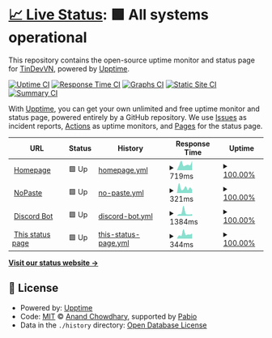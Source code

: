 # [📈 Live Status](https://status.tinvn.eu.org): <!--live status--> **🟩 All systems operational**

This repository contains the open-source uptime monitor and status page for [TinDevVN](https://status.tinvn.eu.org), powered by [Upptime](https://github.com/upptime/upptime).

[![Uptime CI](https://github.com/TinDevVN/status/workflows/Uptime%20CI/badge.svg)](https://github.com/TinDevVN/status/actions?query=workflow%3A%22Uptime+CI%22)
[![Response Time CI](https://github.com/TinDevVN/status/workflows/Response%20Time%20CI/badge.svg)](https://github.com/TinDevVN/status/actions?query=workflow%3A%22Response+Time+CI%22)
[![Graphs CI](https://github.com/TinDevVN/status/workflows/Graphs%20CI/badge.svg)](https://github.com/TinDevVN/status/actions?query=workflow%3A%22Graphs+CI%22)
[![Static Site CI](https://github.com/TinDevVN/status/workflows/Static%20Site%20CI/badge.svg)](https://github.com/TinDevVN/status/actions?query=workflow%3A%22Static+Site+CI%22)
[![Summary CI](https://github.com/TinDevVN/status/workflows/Summary%20CI/badge.svg)](https://github.com/TinDevVN/status/actions?query=workflow%3A%22Summary+CI%22)

With [Upptime](https://upptime.js.org), you can get your own unlimited and free uptime monitor and status page, powered entirely by a GitHub repository. We use [Issues](https://github.com/TinDevVN/status/issues) as incident reports, [Actions](https://github.com/TinDevVN/status/actions) as uptime monitors, and [Pages](https://status.tinvn.eu.org) for the status page.

<!--start: status pages-->
<!-- This summary is generated by Upptime (https://github.com/upptime/upptime) -->
<!-- Do not edit this manually, your changes will be overwritten -->
<!-- prettier-ignore -->
| URL | Status | History | Response Time | Uptime |
| --- | ------ | ------- | ------------- | ------ |
| <img alt="" src="https://icons.duckduckgo.com/ip3/tindev.16-b.it.ico" height="13"> [Homepage](https://tindev.16-b.it) | 🟩 Up | [homepage.yml](https://github.com/TinDevVN/status/commits/HEAD/history/homepage.yml) | <details><summary><img alt="Response time graph" src="./graphs/homepage/response-time-week.png" height="20"> 719ms</summary><br><a href="https://status.tindev.16-b.it/history/homepage"><img alt="Response time 802" src="https://img.shields.io/endpoint?url=https%3A%2F%2Fraw.githubusercontent.com%2FTinDevVN%2Fstatus%2FHEAD%2Fapi%2Fhomepage%2Fresponse-time.json"></a><br><a href="https://status.tindev.16-b.it/history/homepage"><img alt="24-hour response time 648" src="https://img.shields.io/endpoint?url=https%3A%2F%2Fraw.githubusercontent.com%2FTinDevVN%2Fstatus%2FHEAD%2Fapi%2Fhomepage%2Fresponse-time-day.json"></a><br><a href="https://status.tindev.16-b.it/history/homepage"><img alt="7-day response time 719" src="https://img.shields.io/endpoint?url=https%3A%2F%2Fraw.githubusercontent.com%2FTinDevVN%2Fstatus%2FHEAD%2Fapi%2Fhomepage%2Fresponse-time-week.json"></a><br><a href="https://status.tindev.16-b.it/history/homepage"><img alt="30-day response time 645" src="https://img.shields.io/endpoint?url=https%3A%2F%2Fraw.githubusercontent.com%2FTinDevVN%2Fstatus%2FHEAD%2Fapi%2Fhomepage%2Fresponse-time-month.json"></a><br><a href="https://status.tindev.16-b.it/history/homepage"><img alt="1-year response time 802" src="https://img.shields.io/endpoint?url=https%3A%2F%2Fraw.githubusercontent.com%2FTinDevVN%2Fstatus%2FHEAD%2Fapi%2Fhomepage%2Fresponse-time-year.json"></a></details> | <details><summary><a href="https://status.tindev.16-b.it/history/homepage">100.00%</a></summary><a href="https://status.tindev.16-b.it/history/homepage"><img alt="All-time uptime 97.05%" src="https://img.shields.io/endpoint?url=https%3A%2F%2Fraw.githubusercontent.com%2FTinDevVN%2Fstatus%2FHEAD%2Fapi%2Fhomepage%2Fuptime.json"></a><br><a href="https://status.tindev.16-b.it/history/homepage"><img alt="24-hour uptime 100.00%" src="https://img.shields.io/endpoint?url=https%3A%2F%2Fraw.githubusercontent.com%2FTinDevVN%2Fstatus%2FHEAD%2Fapi%2Fhomepage%2Fuptime-day.json"></a><br><a href="https://status.tindev.16-b.it/history/homepage"><img alt="7-day uptime 100.00%" src="https://img.shields.io/endpoint?url=https%3A%2F%2Fraw.githubusercontent.com%2FTinDevVN%2Fstatus%2FHEAD%2Fapi%2Fhomepage%2Fuptime-week.json"></a><br><a href="https://status.tindev.16-b.it/history/homepage"><img alt="30-day uptime 100.00%" src="https://img.shields.io/endpoint?url=https%3A%2F%2Fraw.githubusercontent.com%2FTinDevVN%2Fstatus%2FHEAD%2Fapi%2Fhomepage%2Fuptime-month.json"></a><br><a href="https://status.tindev.16-b.it/history/homepage"><img alt="1-year uptime 97.05%" src="https://img.shields.io/endpoint?url=https%3A%2F%2Fraw.githubusercontent.com%2FTinDevVN%2Fstatus%2FHEAD%2Fapi%2Fhomepage%2Fuptime-year.json"></a></details>
| <img alt="" src="https://icons.duckduckgo.com/ip3/nopaste.tinvn.eu.org.ico" height="13"> [NoPaste](https://nopaste.tinvn.eu.org) | 🟩 Up | [no-paste.yml](https://github.com/TinDevVN/status/commits/HEAD/history/no-paste.yml) | <details><summary><img alt="Response time graph" src="./graphs/no-paste/response-time-week.png" height="20"> 321ms</summary><br><a href="https://status.tindev.16-b.it/history/no-paste"><img alt="Response time 586" src="https://img.shields.io/endpoint?url=https%3A%2F%2Fraw.githubusercontent.com%2FTinDevVN%2Fstatus%2FHEAD%2Fapi%2Fno-paste%2Fresponse-time.json"></a><br><a href="https://status.tindev.16-b.it/history/no-paste"><img alt="24-hour response time 574" src="https://img.shields.io/endpoint?url=https%3A%2F%2Fraw.githubusercontent.com%2FTinDevVN%2Fstatus%2FHEAD%2Fapi%2Fno-paste%2Fresponse-time-day.json"></a><br><a href="https://status.tindev.16-b.it/history/no-paste"><img alt="7-day response time 321" src="https://img.shields.io/endpoint?url=https%3A%2F%2Fraw.githubusercontent.com%2FTinDevVN%2Fstatus%2FHEAD%2Fapi%2Fno-paste%2Fresponse-time-week.json"></a><br><a href="https://status.tindev.16-b.it/history/no-paste"><img alt="30-day response time 678" src="https://img.shields.io/endpoint?url=https%3A%2F%2Fraw.githubusercontent.com%2FTinDevVN%2Fstatus%2FHEAD%2Fapi%2Fno-paste%2Fresponse-time-month.json"></a><br><a href="https://status.tindev.16-b.it/history/no-paste"><img alt="1-year response time 586" src="https://img.shields.io/endpoint?url=https%3A%2F%2Fraw.githubusercontent.com%2FTinDevVN%2Fstatus%2FHEAD%2Fapi%2Fno-paste%2Fresponse-time-year.json"></a></details> | <details><summary><a href="https://status.tindev.16-b.it/history/no-paste">100.00%</a></summary><a href="https://status.tindev.16-b.it/history/no-paste"><img alt="All-time uptime 100.00%" src="https://img.shields.io/endpoint?url=https%3A%2F%2Fraw.githubusercontent.com%2FTinDevVN%2Fstatus%2FHEAD%2Fapi%2Fno-paste%2Fuptime.json"></a><br><a href="https://status.tindev.16-b.it/history/no-paste"><img alt="24-hour uptime 100.00%" src="https://img.shields.io/endpoint?url=https%3A%2F%2Fraw.githubusercontent.com%2FTinDevVN%2Fstatus%2FHEAD%2Fapi%2Fno-paste%2Fuptime-day.json"></a><br><a href="https://status.tindev.16-b.it/history/no-paste"><img alt="7-day uptime 100.00%" src="https://img.shields.io/endpoint?url=https%3A%2F%2Fraw.githubusercontent.com%2FTinDevVN%2Fstatus%2FHEAD%2Fapi%2Fno-paste%2Fuptime-week.json"></a><br><a href="https://status.tindev.16-b.it/history/no-paste"><img alt="30-day uptime 100.00%" src="https://img.shields.io/endpoint?url=https%3A%2F%2Fraw.githubusercontent.com%2FTinDevVN%2Fstatus%2FHEAD%2Fapi%2Fno-paste%2Fuptime-month.json"></a><br><a href="https://status.tindev.16-b.it/history/no-paste"><img alt="1-year uptime 100.00%" src="https://img.shields.io/endpoint?url=https%3A%2F%2Fraw.githubusercontent.com%2FTinDevVN%2Fstatus%2FHEAD%2Fapi%2Fno-paste%2Fuptime-year.json"></a></details>
| <img alt="" src="https://icons.duckduckgo.com/ip3/tinoy.tinvn.eu.org.ico" height="13"> [Discord Bot](https://tinoy.tinvn.eu.org) | 🟩 Up | [discord-bot.yml](https://github.com/TinDevVN/status/commits/HEAD/history/discord-bot.yml) | <details><summary><img alt="Response time graph" src="./graphs/discord-bot/response-time-week.png" height="20"> 1384ms</summary><br><a href="https://status.tindev.16-b.it/history/discord-bot"><img alt="Response time 1340" src="https://img.shields.io/endpoint?url=https%3A%2F%2Fraw.githubusercontent.com%2FTinDevVN%2Fstatus%2FHEAD%2Fapi%2Fdiscord-bot%2Fresponse-time.json"></a><br><a href="https://status.tindev.16-b.it/history/discord-bot"><img alt="24-hour response time 834" src="https://img.shields.io/endpoint?url=https%3A%2F%2Fraw.githubusercontent.com%2FTinDevVN%2Fstatus%2FHEAD%2Fapi%2Fdiscord-bot%2Fresponse-time-day.json"></a><br><a href="https://status.tindev.16-b.it/history/discord-bot"><img alt="7-day response time 1384" src="https://img.shields.io/endpoint?url=https%3A%2F%2Fraw.githubusercontent.com%2FTinDevVN%2Fstatus%2FHEAD%2Fapi%2Fdiscord-bot%2Fresponse-time-week.json"></a><br><a href="https://status.tindev.16-b.it/history/discord-bot"><img alt="30-day response time 1013" src="https://img.shields.io/endpoint?url=https%3A%2F%2Fraw.githubusercontent.com%2FTinDevVN%2Fstatus%2FHEAD%2Fapi%2Fdiscord-bot%2Fresponse-time-month.json"></a><br><a href="https://status.tindev.16-b.it/history/discord-bot"><img alt="1-year response time 1340" src="https://img.shields.io/endpoint?url=https%3A%2F%2Fraw.githubusercontent.com%2FTinDevVN%2Fstatus%2FHEAD%2Fapi%2Fdiscord-bot%2Fresponse-time-year.json"></a></details> | <details><summary><a href="https://status.tindev.16-b.it/history/discord-bot">100.00%</a></summary><a href="https://status.tindev.16-b.it/history/discord-bot"><img alt="All-time uptime 97.73%" src="https://img.shields.io/endpoint?url=https%3A%2F%2Fraw.githubusercontent.com%2FTinDevVN%2Fstatus%2FHEAD%2Fapi%2Fdiscord-bot%2Fuptime.json"></a><br><a href="https://status.tindev.16-b.it/history/discord-bot"><img alt="24-hour uptime 100.00%" src="https://img.shields.io/endpoint?url=https%3A%2F%2Fraw.githubusercontent.com%2FTinDevVN%2Fstatus%2FHEAD%2Fapi%2Fdiscord-bot%2Fuptime-day.json"></a><br><a href="https://status.tindev.16-b.it/history/discord-bot"><img alt="7-day uptime 100.00%" src="https://img.shields.io/endpoint?url=https%3A%2F%2Fraw.githubusercontent.com%2FTinDevVN%2Fstatus%2FHEAD%2Fapi%2Fdiscord-bot%2Fuptime-week.json"></a><br><a href="https://status.tindev.16-b.it/history/discord-bot"><img alt="30-day uptime 99.97%" src="https://img.shields.io/endpoint?url=https%3A%2F%2Fraw.githubusercontent.com%2FTinDevVN%2Fstatus%2FHEAD%2Fapi%2Fdiscord-bot%2Fuptime-month.json"></a><br><a href="https://status.tindev.16-b.it/history/discord-bot"><img alt="1-year uptime 97.73%" src="https://img.shields.io/endpoint?url=https%3A%2F%2Fraw.githubusercontent.com%2FTinDevVN%2Fstatus%2FHEAD%2Fapi%2Fdiscord-bot%2Fuptime-year.json"></a></details>
| <img alt="" src="https://icons.duckduckgo.com/ip3/status.tindev.16-b.it.ico" height="13"> [This status page](https://status.tindev.16-b.it) | 🟩 Up | [this-status-page.yml](https://github.com/TinDevVN/status/commits/HEAD/history/this-status-page.yml) | <details><summary><img alt="Response time graph" src="./graphs/this-status-page/response-time-week.png" height="20"> 344ms</summary><br><a href="https://status.tindev.16-b.it/history/this-status-page"><img alt="Response time 344" src="https://img.shields.io/endpoint?url=https%3A%2F%2Fraw.githubusercontent.com%2FTinDevVN%2Fstatus%2FHEAD%2Fapi%2Fthis-status-page%2Fresponse-time.json"></a><br><a href="https://status.tindev.16-b.it/history/this-status-page"><img alt="24-hour response time 478" src="https://img.shields.io/endpoint?url=https%3A%2F%2Fraw.githubusercontent.com%2FTinDevVN%2Fstatus%2FHEAD%2Fapi%2Fthis-status-page%2Fresponse-time-day.json"></a><br><a href="https://status.tindev.16-b.it/history/this-status-page"><img alt="7-day response time 344" src="https://img.shields.io/endpoint?url=https%3A%2F%2Fraw.githubusercontent.com%2FTinDevVN%2Fstatus%2FHEAD%2Fapi%2Fthis-status-page%2Fresponse-time-week.json"></a><br><a href="https://status.tindev.16-b.it/history/this-status-page"><img alt="30-day response time 331" src="https://img.shields.io/endpoint?url=https%3A%2F%2Fraw.githubusercontent.com%2FTinDevVN%2Fstatus%2FHEAD%2Fapi%2Fthis-status-page%2Fresponse-time-month.json"></a><br><a href="https://status.tindev.16-b.it/history/this-status-page"><img alt="1-year response time 344" src="https://img.shields.io/endpoint?url=https%3A%2F%2Fraw.githubusercontent.com%2FTinDevVN%2Fstatus%2FHEAD%2Fapi%2Fthis-status-page%2Fresponse-time-year.json"></a></details> | <details><summary><a href="https://status.tindev.16-b.it/history/this-status-page">100.00%</a></summary><a href="https://status.tindev.16-b.it/history/this-status-page"><img alt="All-time uptime 100.00%" src="https://img.shields.io/endpoint?url=https%3A%2F%2Fraw.githubusercontent.com%2FTinDevVN%2Fstatus%2FHEAD%2Fapi%2Fthis-status-page%2Fuptime.json"></a><br><a href="https://status.tindev.16-b.it/history/this-status-page"><img alt="24-hour uptime 100.00%" src="https://img.shields.io/endpoint?url=https%3A%2F%2Fraw.githubusercontent.com%2FTinDevVN%2Fstatus%2FHEAD%2Fapi%2Fthis-status-page%2Fuptime-day.json"></a><br><a href="https://status.tindev.16-b.it/history/this-status-page"><img alt="7-day uptime 100.00%" src="https://img.shields.io/endpoint?url=https%3A%2F%2Fraw.githubusercontent.com%2FTinDevVN%2Fstatus%2FHEAD%2Fapi%2Fthis-status-page%2Fuptime-week.json"></a><br><a href="https://status.tindev.16-b.it/history/this-status-page"><img alt="30-day uptime 100.00%" src="https://img.shields.io/endpoint?url=https%3A%2F%2Fraw.githubusercontent.com%2FTinDevVN%2Fstatus%2FHEAD%2Fapi%2Fthis-status-page%2Fuptime-month.json"></a><br><a href="https://status.tindev.16-b.it/history/this-status-page"><img alt="1-year uptime 100.00%" src="https://img.shields.io/endpoint?url=https%3A%2F%2Fraw.githubusercontent.com%2FTinDevVN%2Fstatus%2FHEAD%2Fapi%2Fthis-status-page%2Fuptime-year.json"></a></details>

<!--end: status pages-->

[**Visit our status website →**](https://status.tinvn.eu.org)

## 📄 License

- Powered by: [Upptime](https://github.com/upptime/upptime)
- Code: [MIT](./LICENSE) © [Anand Chowdhary](https://anandchowdhary.com), supported by [Pabio](https://pabio.com)
- Data in the `./history` directory: [Open Database License](https://opendatacommons.org/licenses/odbl/1-0/)
